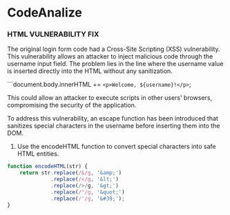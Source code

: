 # CodeAnalize


### HTML VULNERABILITY FIX


The original login form code had a Cross-Site Scripting (XSS) vulnerability. This vulnerability allows an attacker to inject malicious code through the username input field. The problem lies in the line where the username value is inserted directly into the HTML without any sanitization.

```document.body.innerHTML += `<p>Welcome, ${username}!</p>`;

This could allow an attacker to execute scripts in other users' browsers, compromising the security of the application.


To address this vulnerability, an escape function has been introduced that sanitizes special characters in the username before inserting them into the DOM. 
1. Use the encodeHTML function to convert special characters into safe HTML entities.

```javascript
function encodeHTML(str) {
    return str.replace(/&/g, '&amp;')
              .replace(/</g, '&lt;')
              .replace(/>/g, '&gt;')
              .replace(/"/g, '&quot;')
              .replace(/'/g, '&#39;');
}

